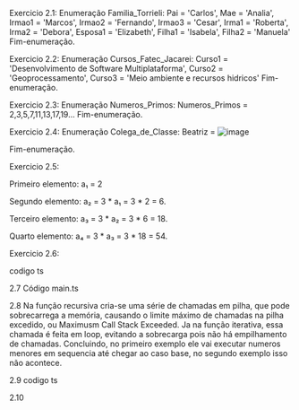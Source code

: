 Exercicio 2.1:
Enumeração Familia_Torrieli:
Pai = 'Carlos',
Mae = 'Analia',
Irmao1 = 'Marcos',
Irmao2 = 'Fernando',
Irmao3 = 'Cesar',
Irma1 = 'Roberta',
Irma2 = 'Debora',
Esposa1 = 'Elizabeth',
Filha1 = 'Isabela',
Filha2 = 'Manuela'
Fim-enumeração.

Exercicio 2.2:
Enumeração Cursos_Fatec_Jacarei:
Curso1 = 'Desenvolvimento de Software Multiplataforma',
Curso2 = 'Geoprocessamento',
Curso3 = 'Meio ambiente e recursos hidricos'
Fim-enumeração.

Exercicio 2.3:
Enumeração Numeros_Primos:
Numeros_Primos = 2,3,5,7,11,13,17,19...
Fim-enumeração.

Exercicio 2.4:
Enumeração Colega_de_Classe:
Beatriz = ![image](https://github.com/marcelinhonet/mat_comp_2023_02/assets/62179343/d87bd09c-ad86-4f21-8f25-74569d5f512c)

Fim-enumeração.

Exercicio 2.5:
<p>Primeiro elemento: a₁ = 2 </p>
<p>Segundo elemento: a₂ = 3 * a₁ = 3 * 2 = 6.</p>
<p>Terceiro elemento: a₃ = 3 * a₂ = 3 * 6 = 18.</p>
<p>Quarto elemento: a₄ = 3 * a₃ = 3 * 18 = 54.</p>

Exercicio 2.6:

codigo ts

2.7
Código main.ts

2.8
Na função recursiva cria-se uma série de chamadas em pilha, que pode sobrecarrega a memória, causando o limite máximo de chamadas na pilha excedido, ou Maximusm Call Stack Exceeded.
Ja na função iterativa, essa chamada é feita em loop, evitando a sobrecarga pois não há empilhamento de chamadas.
Concluindo, no primeiro exemplo ele vai executar numeros menores em sequencia até chegar ao caso base, no segundo exemplo isso não acontece.

2.9
codigo ts

2.10





